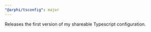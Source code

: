 ```yaml
---
"@arphi/tsconfig": major
---
```


Releases the first version of my shareable Typescript configuration.
